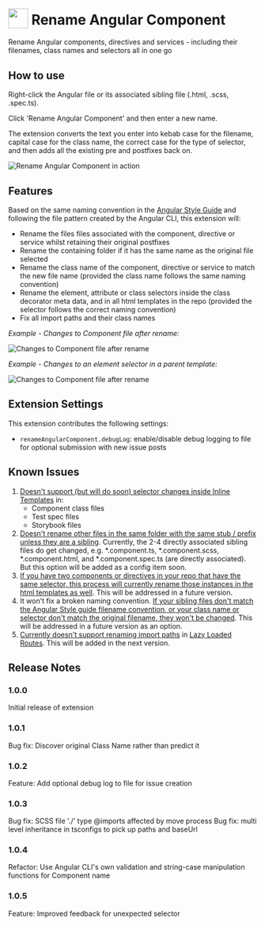<h1>
  <sub><img src="https://cdn.jsdelivr.net/gh/tomwhite007/simple-reactive-viewmodel-example@master/src/assets/rename-angular-component-icon.png" height="40"></sub>
  Rename Angular Component
</h1>

Rename Angular components, directives and services - including their filenames, class names and selectors all in one go

## How to use

Right-click the Angular file or its associated sibling file (.html, .scss, .spec.ts).

Click 'Rename Angular Component' and then enter a new name.

The extension converts the text you enter into kebab case for the filename, capital case for the class name, the correct case for the type of selector, and then adds all the existing pre and postfixes back on.

![Rename Angular Component in action](https://cdn.jsdelivr.net/gh/tomwhite007/simple-reactive-viewmodel-example@master/src/assets/rename-angular-component-demo.gif)

## Features

Based on the same naming convention in the [Angular Style Guide](https://angular.io/guide/styleguide#style-02-01) and following the file pattern created by the Angular CLI, this extension will:

- Rename the files files associated with the component, directive or service whilst retaining their original postfixes
- Rename the containing folder if it has the same name as the original file selected
- Rename the class name of the component, directive or service to match the new file name (provided the class name follows the same naming convention)
- Rename the element, attribute or class selectors inside the class decorator meta data, and in all html templates in the repo (provided the selector follows the correct naming convention)
- Fix all import paths and their class names

_Example - Changes to Component file after rename:_

![Changes to Component file after rename](https://cdn.jsdelivr.net/gh/tomwhite007/simple-reactive-viewmodel-example@master/src/assets/diff-component-decorator-meta-changes.png)

_Example - Changes to an element selector in a parent template:_

![Changes to Component file after rename](https://cdn.jsdelivr.net/gh/tomwhite007/simple-reactive-viewmodel-example@master/src/assets/diff-template-selector-changed.png)

## Extension Settings

This extension contributes the following settings:

- `renameAngularComponent.debugLog`: enable/disable debug logging to file for optional submission with new issue posts

## Known Issues

1. [Doesn't support (but will do soon) selector changes inside Inline Templates](https://github.com/tomwhite007/rename-angular-component/issues/5) in:
   - Component class files
   - Test spec files
   - Storybook files
2. [Doesn't rename other files in the same folder with the same stub / prefix unless they are a sibling](https://github.com/tomwhite007/rename-angular-component/issues/6). Currently, the 2-4 directly associated sibling files do get changed, e.g. \*.component.ts, \*.component.scss, \*.component.html, and \*.component.spec.ts (are directly associated). But this option will be added as a config item soon.
3. [If you have two components or directives in your repo that have the same selector, this process will currently rename those instances in the html templates as well](https://github.com/tomwhite007/rename-angular-component/issues/7). This will be addressed in a future version.
4. It won't fix a broken naming convention. [If your sibling files don't match the Angular Style guide filename convention, or your class name or selector don't match the original filename, they won't be changed](https://github.com/tomwhite007/rename-angular-component/issues/8). This will be addressed in a future version as an option.
5. [Currently doesn't support renaming import paths](https://github.com/tomwhite007/rename-angular-component/issues/9) in [Lazy Loaded Routes](https://angular.io/guide/lazy-loading-ngmodules). This will be added in the next version.

## Release Notes

### 1.0.0

Initial release of extension

### 1.0.1

Bug fix: Discover original Class Name rather than predict it

### 1.0.2

Feature: Add optional debug log to file for issue creation

### 1.0.3

Bug fix: SCSS file './' type @imports affected by move process
Bug fix: multi level inheritance in tsconfigs to pick up paths and baseUrl

### 1.0.4

Refactor: Use Angular CLI's own validation and string-case manipulation functions for Component name

### 1.0.5

Feature: Improved feedback for unexpected selector
